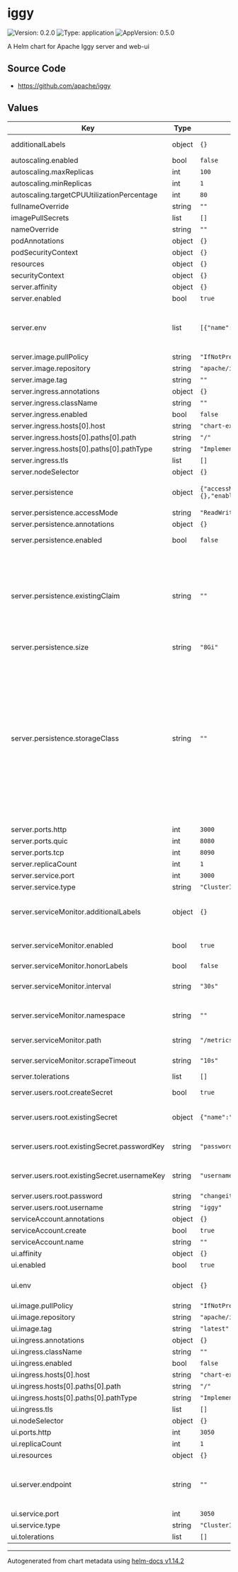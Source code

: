 # iggy

![Version: 0.2.0](https://img.shields.io/badge/Version-0.2.0-informational?style=flat-square) ![Type: application](https://img.shields.io/badge/Type-application-informational?style=flat-square) ![AppVersion: 0.5.0](https://img.shields.io/badge/AppVersion-0.5.0-informational?style=flat-square)

A Helm chart for Apache Iggy server and web-ui

## Source Code

* <https://github.com/apache/iggy>

## Values

| Key                                          | Type   | Default                                                                                                             | Description                                                                                                                                                                                                                                                                                                             |
|----------------------------------------------|--------|---------------------------------------------------------------------------------------------------------------------|-------------------------------------------------------------------------------------------------------------------------------------------------------------------------------------------------------------------------------------------------------------------------------------------------------------------------|
| additionalLabels                             | object | `{}`                                                                                                                | Additional labels to add to all resources                                                                                                                                                                                                                                                                               |
| autoscaling.enabled                          | bool   | `false`                                                                                                             |                                                                                                                                                                                                                                                                                                                         |
| autoscaling.maxReplicas                      | int    | `100`                                                                                                               |                                                                                                                                                                                                                                                                                                                         |
| autoscaling.minReplicas                      | int    | `1`                                                                                                                 |                                                                                                                                                                                                                                                                                                                         |
| autoscaling.targetCPUUtilizationPercentage   | int    | `80`                                                                                                                |                                                                                                                                                                                                                                                                                                                         |
| fullnameOverride                             | string | `""`                                                                                                                |                                                                                                                                                                                                                                                                                                                         |
| imagePullSecrets                             | list   | `[]`                                                                                                                |                                                                                                                                                                                                                                                                                                                         |
| nameOverride                                 | string | `""`                                                                                                                |                                                                                                                                                                                                                                                                                                                         |
| podAnnotations                               | object | `{}`                                                                                                                |                                                                                                                                                                                                                                                                                                                         |
| podSecurityContext                           | object | `{}`                                                                                                                |                                                                                                                                                                                                                                                                                                                         |
| resources                                    | object | `{}`                                                                                                                |                                                                                                                                                                                                                                                                                                                         |
| securityContext                              | object | `{}`                                                                                                                |                                                                                                                                                                                                                                                                                                                         |
| server.affinity                              | object | `{}`                                                                                                                |                                                                                                                                                                                                                                                                                                                         |
| server.enabled                               | bool   | `true`                                                                                                              |                                                                                                                                                                                                                                                                                                                         |
| server.env                                   | list   | `[{"name":"RUST_LOG","value":"info"}]`                                                                              | Set up environmental variables to be added to the container                                                                                                                                                                                                                                                             |
| server.image.pullPolicy                      | string | `"IfNotPresent"`                                                                                                    |                                                                                                                                                                                                                                                                                                                         |
| server.image.repository                      | string | `"apache/iggy"`                                                                                                     |                                                                                                                                                                                                                                                                                                                         |
| server.image.tag                             | string | `""`                                                                                                                |                                                                                                                                                                                                                                                                                                                         |
| server.ingress.annotations                   | object | `{}`                                                                                                                |                                                                                                                                                                                                                                                                                                                         |
| server.ingress.className                     | string | `""`                                                                                                                |                                                                                                                                                                                                                                                                                                                         |
| server.ingress.enabled                       | bool   | `false`                                                                                                             |                                                                                                                                                                                                                                                                                                                         |
| server.ingress.hosts[0].host                 | string | `"chart-example.local"`                                                                                             |                                                                                                                                                                                                                                                                                                                         |
| server.ingress.hosts[0].paths[0].path        | string | `"/"`                                                                                                               |                                                                                                                                                                                                                                                                                                                         |
| server.ingress.hosts[0].paths[0].pathType    | string | `"ImplementationSpecific"`                                                                                          |                                                                                                                                                                                                                                                                                                                         |
| server.ingress.tls                           | list   | `[]`                                                                                                                |                                                                                                                                                                                                                                                                                                                         |
| server.nodeSelector                          | object | `{}`                                                                                                                |                                                                                                                                                                                                                                                                                                                         |
| server.persistence                           | object | `{"accessMode":"ReadWriteOnce","annotations":{},"enabled":false,"existingClaim":"","size":"8Gi","storageClass":""}` | Add persistence volume claim configuration                                                                                                                                                                                                                                                                              |
| server.persistence.accessMode                | string | `"ReadWriteOnce"`                                                                                                   | PVC Access mode                                                                                                                                                                                                                                                                                                         |
| server.persistence.annotations               | object | `{}`                                                                                                                | PVC annotations                                                                                                                                                                                                                                                                                                         |
| server.persistence.enabled                   | bool   | `false`                                                                                                             | Enable persistence using a PVC                                                                                                                                                                                                                                                                                          |
| server.persistence.existingClaim             | string | `""`                                                                                                                | A manually managed Persistent Volume and Claim Requires persistence.enabled: true If defined, PVC must be created manually before volume will be bound                                                                                                                                                                  |
| server.persistence.size                      | string | `"8Gi"`                                                                                                             | PVC claim size                                                                                                                                                                                                                                                                                                          |
| server.persistence.storageClass              | string | `""`                                                                                                                | Persistent Volume Storage Class If defined, storageClassName: <storageClass> If set to "-", storageClassName: "", which disables dynamic provisioning If undefined (the default) or set to null, no storageClassName spec is   set, choosing the default provisioner.  (gp2 on AWS, standard on   GKE, AWS & OpenStack) |
| server.ports.http                            | int    | `3000`                                                                                                              |                                                                                                                                                                                                                                                                                                                         |
| server.ports.quic                            | int    | `8080`                                                                                                              |                                                                                                                                                                                                                                                                                                                         |
| server.ports.tcp                             | int    | `8090`                                                                                                              |                                                                                                                                                                                                                                                                                                                         |
| server.replicaCount                          | int    | `1`                                                                                                                 |                                                                                                                                                                                                                                                                                                                         |
| server.service.port                          | int    | `3000`                                                                                                              |                                                                                                                                                                                                                                                                                                                         |
| server.service.type                          | string | `"ClusterIP"`                                                                                                       |                                                                                                                                                                                                                                                                                                                         |
| server.serviceMonitor.additionalLabels       | object | `{}`                                                                                                                | Add custom labels to the ServiceMonitor resource                                                                                                                                                                                                                                                                        |
| server.serviceMonitor.enabled                | bool   | `true`                                                                                                              | Enable this if you're using [Prometheus Operator](https://github.com/coreos/prometheus-operator)                                                                                                                                                                                                                        |
| server.serviceMonitor.honorLabels            | bool   | `false`                                                                                                             |                                                                                                                                                                                                                                                                                                                         |
| server.serviceMonitor.interval               | string | `"30s"`                                                                                                             | Fallback to the prometheus default unless specified                                                                                                                                                                                                                                                                     |
| server.serviceMonitor.namespace              | string | `""`                                                                                                                | Namespace to deploy the ServiceMonitor                                                                                                                                                                                                                                                                                  |
| server.serviceMonitor.path                   | string | `"/metrics"`                                                                                                        | Path to scrape metrics                                                                                                                                                                                                                                                                                                  |
| server.serviceMonitor.scrapeTimeout          | string | `"10s"`                                                                                                             | Timeout for scrape metrics request                                                                                                                                                                                                                                                                                      |
| server.tolerations                           | list   | `[]`                                                                                                                |                                                                                                                                                                                                                                                                                                                         |
| server.users.root.createSecret               | bool   | `true`                                                                                                              | Create a secret for the root user                                                                                                                                                                                                                                                                                       |
| server.users.root.existingSecret             | object | `{"name":"","passwordKey":"password","usernameKey":"username"}`                                                     | Whether to use an existing secret for the root user                                                                                                                                                                                                                                                                     |
| server.users.root.existingSecret.passwordKey | string | `"password"`                                                                                                        | Key in the secret to get the root password from                                                                                                                                                                                                                                                                         |
| server.users.root.existingSecret.usernameKey | string | `"username"`                                                                                                        | Key in the secret to get the root username from                                                                                                                                                                                                                                                                         |
| server.users.root.password                   | string | `"changeit"`                                                                                                        |                                                                                                                                                                                                                                                                                                                         |
| server.users.root.username                   | string | `"iggy"`                                                                                                            |                                                                                                                                                                                                                                                                                                                         |
| serviceAccount.annotations                   | object | `{}`                                                                                                                |                                                                                                                                                                                                                                                                                                                         |
| serviceAccount.create                        | bool   | `true`                                                                                                              |                                                                                                                                                                                                                                                                                                                         |
| serviceAccount.name                          | string | `""`                                                                                                                |                                                                                                                                                                                                                                                                                                                         |
| ui.affinity                                  | object | `{}`                                                                                                                |                                                                                                                                                                                                                                                                                                                         |
| ui.enabled                                   | bool   | `true`                                                                                                              |                                                                                                                                                                                                                                                                                                                         |
| ui.env                                       | object | `{}`                                                                                                                | Extra environmental variables to add to the container                                                                                                                                                                                                                                                                   |
| ui.image.pullPolicy                          | string | `"IfNotPresent"`                                                                                                    |                                                                                                                                                                                                                                                                                                                         |
| ui.image.repository                          | string | `"apache/iggy-web-ui"`                                                                                              |                                                                                                                                                                                                                                                                                                                         |
| ui.image.tag                                 | string | `"latest"`                                                                                                          |                                                                                                                                                                                                                                                                                                                         |
| ui.ingress.annotations                       | object | `{}`                                                                                                                |                                                                                                                                                                                                                                                                                                                         |
| ui.ingress.className                         | string | `""`                                                                                                                |                                                                                                                                                                                                                                                                                                                         |
| ui.ingress.enabled                           | bool   | `false`                                                                                                             |                                                                                                                                                                                                                                                                                                                         |
| ui.ingress.hosts[0].host                     | string | `"chart-example.local"`                                                                                             |                                                                                                                                                                                                                                                                                                                         |
| ui.ingress.hosts[0].paths[0].path            | string | `"/"`                                                                                                               |                                                                                                                                                                                                                                                                                                                         |
| ui.ingress.hosts[0].paths[0].pathType        | string | `"ImplementationSpecific"`                                                                                          |                                                                                                                                                                                                                                                                                                                         |
| ui.ingress.tls                               | list   | `[]`                                                                                                                |                                                                                                                                                                                                                                                                                                                         |
| ui.nodeSelector                              | object | `{}`                                                                                                                |                                                                                                                                                                                                                                                                                                                         |
| ui.ports.http                                | int    | `3050`                                                                                                              |                                                                                                                                                                                                                                                                                                                         |
| ui.replicaCount                              | int    | `1`                                                                                                                 |                                                                                                                                                                                                                                                                                                                         |
| ui.resources                                 | object | `{}`                                                                                                                |                                                                                                                                                                                                                                                                                                                         |
| ui.server.endpoint                           | string | `""`                                                                                                                | Set the Iggy server endpoint explicitly. If kept blank, the Iggy service URL will be used                                                                                                                                                                                                                               |
| ui.service.port                              | int    | `3050`                                                                                                              |                                                                                                                                                                                                                                                                                                                         |
| ui.service.type                              | string | `"ClusterIP"`                                                                                                       |                                                                                                                                                                                                                                                                                                                         |
| ui.tolerations                               | list   | `[]`                                                                                                                |                                                                                                                                                                                                                                                                                                                         |

----------------------------------------------
Autogenerated from chart metadata using [helm-docs v1.14.2](https://github.com/norwoodj/helm-docs/releases/v1.14.2)
